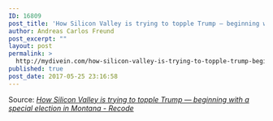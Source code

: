 ```yaml
---
ID: 16809
post_title: 'How Silicon Valley is trying to topple Trump — beginning with a special election in Montana &#8211; Recode'
author: Andreas Carlos Freund
post_excerpt: ""
layout: post
permalink: >
  http://mydivein.com/how-silicon-valley-is-trying-to-topple-trump-beginning-with-a-special-election-in-montana-recode/
published: true
post_date: 2017-05-25 23:16:58
---
```

Source: <em><a href="https://www.recode.net/2017/5/25/15686802/silicon-valley-trump-montana-tech-for-campaigns">How Silicon Valley is trying to topple Trump — beginning with a special election in Montana - Recode</a></em>